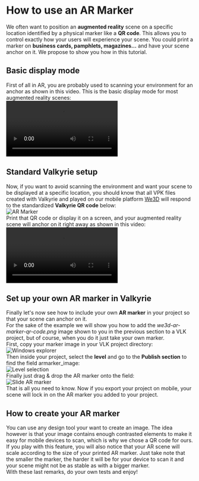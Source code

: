 # How to use an AR Marker
We often want to position an **augmented reality** scene on a specific location identified by a physical marker like a **QR code**. This allows you to control exactly how your users will experience your scene. You could print a marker on **business cards, pamphlets, magazines...** and have your scene anchor on it. We propose to show you how in this tutorial.  

## Basic display mode
First of all in AR, you are probably used to scanning your environment for an anchor as shown in this video. This is the basic display mode for most augmented reality scenes:  
![AR Anchor](https://cdn2.talansoft.com/ftp/img/tutorial_ar-marker/AR_anchor_Bag.MP4)  

## Standard Valkyrie setup
Now, if you want to avoid scanning the environment and want your scene to be displayed at a specific location, you should know that all VPK files created with Valkyrie and played on our mobile platform [We3D](https://www.talansoft.com/vlk/downloads#we3d) will respond to the standardized **Valkyrie QR code** below:  
![AR Marker](https://cdn2.talansoft.com/ftp/img/tutorial_ar-marker/we3d-ar-marker-qr-code.png)  
Print that QR code or display it on a screen, and your augmented reality scene will anchor on it right away as shown in this video:  
![AR Marker Anchor](https://cdn2.talansoft.com/ftp/img/tutorial_ar-marker/ar_marker_anchor_bag.MP4)  

## Set up your own AR marker in Valkyrie
Finally let's now see how to include your own **AR marker** in your project so that your scene can anchor on it.  
For the sake of the example we will show you how to add the *we3d-ar-marker-qr-code.png* image shown to you in the previous section to a VLK project, but of course, when you do it just take your own marker.  
First, copy your marker image in your VLK project directory:  
![Windows explorer](https://cdn2.talansoft.com/ftp/img/tutorial_ar-marker/windows-explorer.png)  
Then inside your project, select the **level** and go to the **Publish section** to find the field armarker_image:  
![Level selection](https://cdn2.talansoft.com/ftp/img/tutorial_ar-marker/level-selection.png)  
Finally just drag & drop the AR marker onto the field:  
![Slide AR marker](https://cdn2.talansoft.com/ftp/img/tutorial_ar-marker/slide-ar-marker.png)  
That is all you need to know. Now if you export your project on mobile, your scene will lock in on the AR marker you added to your project.  

## How to create your AR marker
You can use any design tool your want to create an image. The idea however is that your image contains enough contrasted elements to make it easy for mobile devices to scan, which is why we chose a QR code for ours.  
If you play with this feature, you will also notice that your AR scene will scale according to the size of your printed AR marker. Just take note that the smaller the marker, the harder it will be for your device to scan it and your scene might not be as stable as with a bigger marker.  
With these last remarks, do your own tests and enjoy!  
